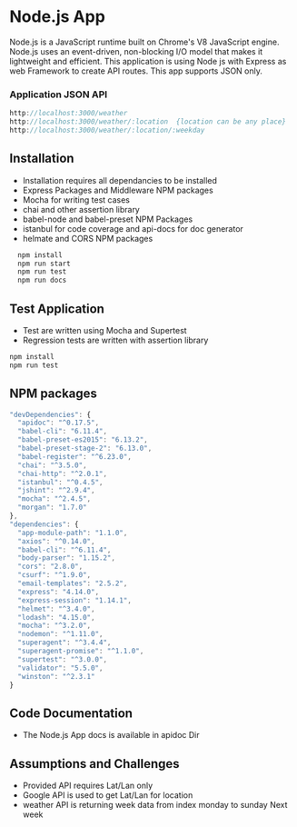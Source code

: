 # Node.js App

Node.js is a JavaScript runtime built on Chrome's V8 JavaScript engine. Node.js
uses an event-driven, non-blocking I/O model that makes it lightweight and
efficient.
This application is using Node js with Express as web Framework to create API routes.
This app supports JSON only.

### Application JSON API
```javascript
http://localhost:3000/weather
http://localhost:3000/weather/:location  {location can be any place}
http://localhost:3000/weather/:location/:weekday
```

## Installation
 - Installation requires all dependancies to be installed
 - Express Packages and Middleware NPM packages
 - Mocha for writing test cases
 - chai and other assertion library
 - babel-node and babel-preset NPM Packages
 - istanbul for code coverage and api-docs for doc generator
 - helmate and CORS NPM packages
```javascript
  npm install
  npm run start
  npm run test
  npm run docs
```
## Test Application
  - Test are written using Mocha and Supertest
  - Regression tests are written with assertion library
```javascript
npm install
npm run test
```
## NPM packages
```javascript
"devDependencies": {
  "apidoc": "^0.17.5",
  "babel-cli": "6.11.4",
  "babel-preset-es2015": "6.13.2",
  "babel-preset-stage-2": "6.13.0",
  "babel-register": "^6.23.0",
  "chai": "^3.5.0",
  "chai-http": "^2.0.1",
  "istanbul": "^0.4.5",
  "jshint": "^2.9.4",
  "mocha": "^2.4.5",
  "morgan": "1.7.0"
},
"dependencies": {
  "app-module-path": "1.1.0",
  "axios": "^0.14.0",
  "babel-cli": "^6.11.4",
  "body-parser": "1.15.2",
  "cors": "2.8.0",
  "csurf": "^1.9.0",
  "email-templates": "2.5.2",
  "express": "4.14.0",
  "express-session": "1.14.1",
  "helmet": "^3.4.0",
  "lodash": "4.15.0",
  "mocha": "^3.2.0",
  "nodemon": "^1.11.0",
  "superagent": "^3.4.4",
  "superagent-promise": "^1.1.0",
  "supertest": "^3.0.0",
  "validator": "5.5.0",
  "winston": "^2.3.1"
}
```
## Code Documentation
 - The Node.js App docs is available in apidoc Dir
 
 ## Assumptions and Challenges
 - Provided API requires Lat/Lan only
 - Google API is used to get Lat/Lan for location
 - weather API is returning week data from index monday to sunday Next week
